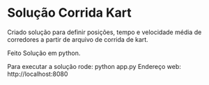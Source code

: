 Solução Corrida Kart
====================

Criado solução para definir posições, tempo e velocidade média de corredores a partir de arquivo de corrida de kart.

Feito Solução em python.

Para executar a solução rode: python app.py
Endereço web: http://localhost:8080